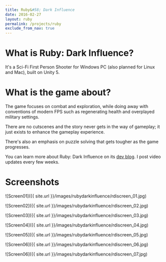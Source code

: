 ```yaml
---
title: Ruby&#58; Dark Influence
date: 2016-02-27
layout: ruby
permalink: /projects/ruby
exclude_from_nav: true
---
```


What is Ruby: Dark Influence?
=======

It's a Sci-Fi First Person Shooter for Windows PC (also planned for Linux and Mac), built on Unity 5.

What is the game about?
=======

The game focuses on combat and exploration, while doing away with conventions of modern FPS such as regenerating health and overplayed military settings.

There are no cutscenes and the story never gets in the way of gameplay; it just exists to enhance the gameplay experience.

There's also an emphasis on puzzle solving that gets tougher as the game progresses.

You can learn more about Ruby: Dark Influence on its [dev blog](https://rubythegame.tumblr.com). I post video updates every few weeks.

Screenshots
=======

![Screen01]({{ site.url }}/images/rubydarkinfluence/rdiscreen_01.jpg)

![Screen02]({{ site.url }}/images/rubydarkinfluence/rdiscreen_02.jpg)

![Screen03]({{ site.url }}/images/rubydarkinfluence/rdiscreen_03.jpg)

![Screen04]({{ site.url }}/images/rubydarkinfluence/rdiscreen_04.jpg)

![Screen05]({{ site.url }}/images/rubydarkinfluence/rdiscreen_05.jpg)

![Screen06]({{ site.url }}/images/rubydarkinfluence/rdiscreen_06.jpg)

![Screen06]({{ site.url }}/images/rubydarkinfluence/rdiscreen_07.jpg)

